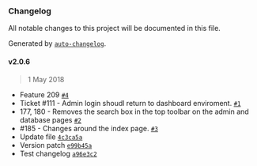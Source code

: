 ### Changelog
All notable changes to this project will be documented in this file.

Generated by [`auto-changelog`](https://github.com/CookPete/auto-changelog).

#### v2.0.6
> 1 May 2018
- Feature 209 [`#4`](https://github.com/nsip/hits-dashboard/pull/4)
- Ticket #111 - Admin login shoudl return to dashboard enviroment.  [`#1`](https://github.com/nsip/hits-dashboard/pull/1)
- 177, 180 - Removes the search box in the top toolbar on the admin and database pages [`#2`](https://github.com/nsip/hits-dashboard/pull/2)
- #185 - Changes around the index page. [`#3`](https://github.com/nsip/hits-dashboard/pull/3)
- Update file [`4c3ca5a`](https://github.com/nsip/hits-dashboard/commit/4c3ca5a565777d34aad0e09f433f6650ff461704)
- Version patch [`e99b45a`](https://github.com/nsip/hits-dashboard/commit/e99b45a8d8f10a8d242bdaab81b4df407c505386)
- Test changelog [`a96e3c2`](https://github.com/nsip/hits-dashboard/commit/a96e3c206044364687372a15a19a82fbe8a6dd8b)

